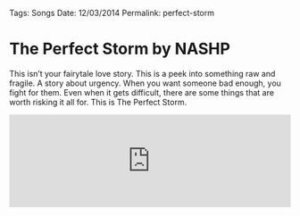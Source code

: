 Tags: Songs
Date: 12/03/2014
Permalink: perfect-storm

# The Perfect Storm by NASHP

This isn’t your fairytale love story. This is a peek into something raw and fragile. A story about urgency. When you want someone bad enough, you fight for them. Even when it gets difficult, there are some things that are worth risking it all for. This is The Perfect Storm.

<iframe width="100%" height="166" scrolling="no" frameborder="no" src="https://w.soundcloud.com/player/?url=https%3A//api.soundcloud.com/tracks/179727814&amp;color=ff5500&amp;auto_play=false&amp;hide_related=false&amp;show_comments=true&amp;show_user=true&amp;show_reposts=false"></iframe>

<br>